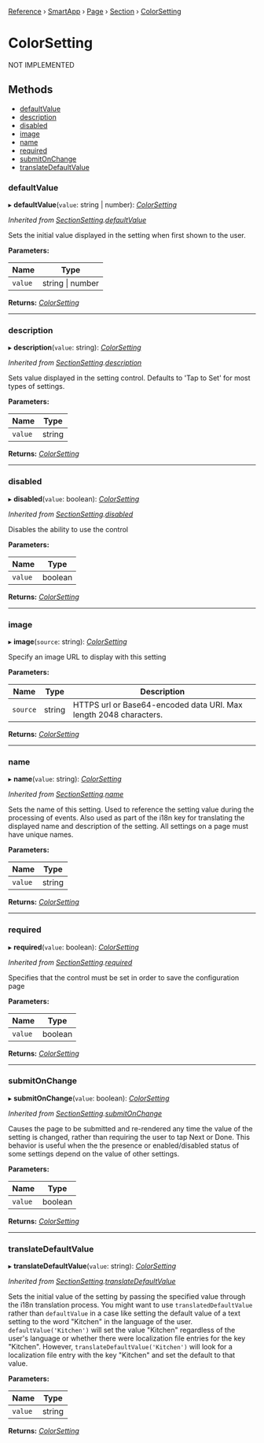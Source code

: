 [Reference](../index.md) › [SmartApp](_smart_app_d_.smartapp.md) › [Page](_pages_page_d_.page.md) › [Section](_pages_section_d_.section.md) ›  [ColorSetting](_pages_color_setting_d_.colorsetting.md)

# ColorSetting

NOT IMPLEMENTED

## Methods

* [defaultValue](_pages_color_setting_d_.colorsetting.md#defaultvalue)
* [description](_pages_color_setting_d_.colorsetting.md#description)
* [disabled](_pages_color_setting_d_.colorsetting.md#disabled)
* [image](_pages_color_setting_d_.colorsetting.md#image)
* [name](_pages_color_setting_d_.colorsetting.md#name)
* [required](_pages_color_setting_d_.colorsetting.md#required)
* [submitOnChange](_pages_color_setting_d_.colorsetting.md#submitonchange)
* [translateDefaultValue](_pages_color_setting_d_.colorsetting.md#translatedefaultvalue)


###  defaultValue

▸ **defaultValue**(`value`: string | number): *[ColorSetting](_pages_color_setting_d_.colorsetting.md)*

*Inherited from [SectionSetting](_pages_section_setting_d_.sectionsetting.md).[defaultValue](_pages_section_setting_d_.sectionsetting.md#defaultvalue)*

Sets the initial value displayed in the setting when first shown to the user.

**Parameters:**

Name | Type |
------ | ------ |
`value` | string &#124; number |

**Returns:** *[ColorSetting](_pages_color_setting_d_.colorsetting.md)*

___

###  description

▸ **description**(`value`: string): *[ColorSetting](_pages_color_setting_d_.colorsetting.md)*

*Inherited from [SectionSetting](_pages_section_setting_d_.sectionsetting.md).[description](_pages_section_setting_d_.sectionsetting.md#description)*

Sets value displayed in the setting control. Defaults to 'Tap to Set' for most types of settings.

**Parameters:**

Name | Type |
------ | ------ |
`value` | string |

**Returns:** *[ColorSetting](_pages_color_setting_d_.colorsetting.md)*

___

###  disabled

▸ **disabled**(`value`: boolean): *[ColorSetting](_pages_color_setting_d_.colorsetting.md)*

*Inherited from [SectionSetting](_pages_section_setting_d_.sectionsetting.md).[disabled](_pages_section_setting_d_.sectionsetting.md#disabled)*

Disables the ability to use the control

**Parameters:**

Name | Type |
------ | ------ |
`value` | boolean |

**Returns:** *[ColorSetting](_pages_color_setting_d_.colorsetting.md)*

___

###  image

▸ **image**(`source`: string): *[ColorSetting](_pages_color_setting_d_.colorsetting.md)*

Specify an image URL to display with this setting

**Parameters:**

Name | Type | Description |
------ | ------ | ------ |
`source` | string | HTTPS url or Base64-encoded data URI. Max length 2048 characters.  |

**Returns:** *[ColorSetting](_pages_color_setting_d_.colorsetting.md)*

___

###  name

▸ **name**(`value`: string): *[ColorSetting](_pages_color_setting_d_.colorsetting.md)*

*Inherited from [SectionSetting](_pages_section_setting_d_.sectionsetting.md).[name](_pages_section_setting_d_.sectionsetting.md#name)*

Sets the name of this setting. Used to reference the setting value during the processing of events. Also
used as part of the i18n key for translating the displayed name and description of the setting. All settings
on a page must have unique names.

**Parameters:**

Name | Type |
------ | ------ |
`value` | string |

**Returns:** *[ColorSetting](_pages_color_setting_d_.colorsetting.md)*

___

###  required

▸ **required**(`value`: boolean): *[ColorSetting](_pages_color_setting_d_.colorsetting.md)*

*Inherited from [SectionSetting](_pages_section_setting_d_.sectionsetting.md).[required](_pages_section_setting_d_.sectionsetting.md#required)*

Specifies that the control must be set in order to save the configuration page

**Parameters:**

Name | Type |
------ | ------ |
`value` | boolean |

**Returns:** *[ColorSetting](_pages_color_setting_d_.colorsetting.md)*

___

###  submitOnChange

▸ **submitOnChange**(`value`: boolean): *[ColorSetting](_pages_color_setting_d_.colorsetting.md)*

*Inherited from [SectionSetting](_pages_section_setting_d_.sectionsetting.md).[submitOnChange](_pages_section_setting_d_.sectionsetting.md#submitonchange)*

Causes the page to be submitted and re-rendered any time the value of the setting is changed, rather than
requiring the user to tap Next or Done. This behavior is useful when the the presence or enabled/disabled
status of some settings depend on the value of other settings.

**Parameters:**

Name | Type |
------ | ------ |
`value` | boolean |

**Returns:** *[ColorSetting](_pages_color_setting_d_.colorsetting.md)*

___

###  translateDefaultValue

▸ **translateDefaultValue**(`value`: string): *[ColorSetting](_pages_color_setting_d_.colorsetting.md)*

*Inherited from [SectionSetting](_pages_section_setting_d_.sectionsetting.md).[translateDefaultValue](_pages_section_setting_d_.sectionsetting.md#translatedefaultvalue)*

Sets the initial value of the setting by passing the specified value through the i18n translation process.
You might want to use `translatedDefaultValue` rather than `defaultValue` in a case like setting the
default value of a text setting to the word "Kitchen" in the language of the user. `defaultValue('Kitchen')`
will set the value "Kitchen" regardless of the user's language or whether there were localization file entries
for the key "Kitchen". However, `translateDefaultValue('Kitchen')` will look for a localization file entry
with the key "Kitchen" and set the default to that value.

**Parameters:**

Name | Type |
------ | ------ |
`value` | string |

**Returns:** *[ColorSetting](_pages_color_setting_d_.colorsetting.md)*

